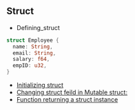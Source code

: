 ## Struct
- Defining_struct
```rust
struct Employee {
  name: String,
  email: String,
  salary: f64,
  empID: u32,
}
```
- [Initializing struct](Initializing_struct.md)
- [Changing struct feild in Mutable struct:](Mutable_Struct)
- [Function returning a struct instance](/Languages/Programming_Languages/Rust/Functions/Return_From_Function)
